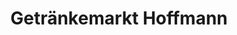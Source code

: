 ---
title: "Getränkemarkt Hoffmann"
url: /bad-marienberg-westerwald/getraenkemarkt-hoffmann/
shop: Getränke
---
